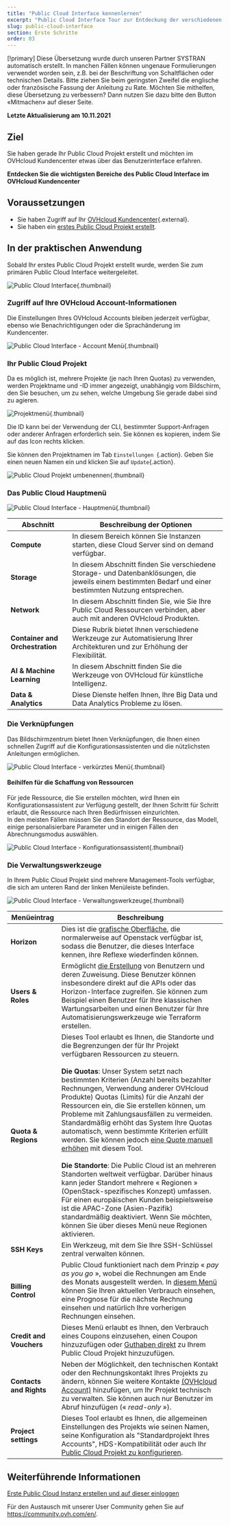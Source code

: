 ```yaml
---
title: "Public Cloud Interface kennenlernen"
excerpt: "Public Cloud Interface Tour zur Entdeckung der verschiedenen Bereiche"
slug: public-cloud-interface
section: Erste Schritte
order: 03
---
```


[!primary] Diese Übersetzung wurde durch unseren Partner SYSTRAN automatisch erstellt. In manchen Fällen können ungenaue Formulierungen verwendet worden sein, z.B. bei der Beschriftung von Schaltflächen oder technischen Details. Bitte ziehen Sie beim geringsten Zweifel die englische oder französische Fassung der Anleitung zu Rate. Möchten Sie mithelfen, diese Übersetzung zu verbessern? Dann nutzen Sie dazu bitte den Button «Mitmachen» auf dieser Seite.

**Letzte Aktualisierung am 10.11.2021**

## Ziel

Sie haben gerade Ihr Public Cloud Projekt erstellt und möchten im OVHcloud Kundencenter etwas über das Benutzerinterface erfahren.

**Entdecken Sie die wichtigsten Bereiche des Public Cloud Interface im OVHcloud Kundencenter**

## Voraussetzungen

- Sie haben Zugriff auf Ihr [OVHcloud Kundencenter](https://www.ovh.com/auth/?action=gotomanager&from=https://www.ovh.de/&ovhSubsidiary=de){.external}.
- Sie haben ein [erstes Public Cloud Projekt erstellt](https://docs.ovh.com/de/public-cloud/erstellung_public_cloud_projekt/).

## In der praktischen Anwendung

Sobald Ihr erstes Public Cloud Projekt erstellt wurde, werden Sie zum primären Public Cloud Interface weitergeleitet.

![Public Cloud Interface](images/main-interface.png){.thumbnail}

### Zugriff auf Ihre OVHcloud Account-Informationen

Die Einstellungen Ihres OVHcloud Accounts bleiben jederzeit verfügbar, ebenso wie Benachrichtigungen oder die Sprachänderung im Kundencenter.

![Public Cloud Interface - Account Menü](images/account.png){.thumbnail}

### Ihr Public Cloud Projekt

Da es möglich ist, mehrere Projekte (je nach Ihren Quotas) zu verwenden, werden Projektname und -ID immer angezeigt, unabhängig vom Bildschirm, den Sie besuchen, um zu sehen, welche Umgebung Sie gerade dabei sind zu agieren.

![Projektmenü](images/project-menu.png){.thumbnail}

Die ID kann bei der Verwendung der CLI, bestimmter Support-Anfragen oder anderer Anfragen erforderlich sein. Sie können es kopieren, indem Sie auf das Icon rechts klicken.

Sie können den Projektnamen im Tab `Einstellungen `{.action}. Geben Sie einen neuen Namen ein und klicken Sie auf `Update`{.action}.

![Public Cloud Projekt umbenennen](images/rename-project.png){.thumbnail}

### Das Public Cloud Hauptmenü

![Public Cloud Interface - Hauptmenü](images/main-menu.png){.thumbnail}

|Abschnitt|Beschreibung der Optionen|
|---|---|
|**Compute**|In diesem Bereich können Sie Instanzen starten, diese Cloud Server sind on demand verfügbar.|
|**Storage**|In diesem Abschnitt finden Sie verschiedene Storage- und Datenbanklösungen, die jeweils einem bestimmten Bedarf und einer bestimmten Nutzung entsprechen.|
|**Network**|In diesem Abschnitt finden Sie, wie Sie Ihre Public Cloud Ressourcen verbinden, aber auch mit anderen OVHcloud Produkten.|
|**Container and Orchestration**|Diese Rubrik bietet Ihnen verschiedene Werkzeuge zur Automatisierung Ihrer Architekturen und zur Erhöhung der Flexibilität.|
|**AI & Machine Learning**|In diesem Abschnitt finden Sie die Werkzeuge von OVHcloud für künstliche Intelligenz.|
|**Data & Analytics**|Diese Dienste helfen Ihnen, Ihre Big Data und Data Analytics Probleme zu lösen.|

### Die Verknüpfungen

Das Bildschirmzentrum bietet Ihnen Verknüpfungen, die Ihnen einen schnellen Zugriff auf die Konfigurationsassistenten und die nützlichsten Anleitungen ermöglichen.

![Public Cloud Interface - verkürztes Menü](images/shortcuts.png){.thumbnail}

#### Beihilfen für die Schaffung von Ressourcen

Für jede Ressource, die Sie erstellen möchten, wird Ihnen ein Konfigurationsassistent zur Verfügung gestellt, der Ihnen Schritt für Schritt erlaubt, die Ressource nach Ihren Bedürfnissen einzurichten.
<br>In den meisten Fällen müssen Sie den Standort der Ressource, das Modell, einige personalisierbare Parameter und in einigen Fällen den Abrechnungsmodus auswählen.

![Public Cloud Interface - Konfigurationsassistent](images/wizard.png){.thumbnail}

### Die Verwaltungswerkzeuge

In Ihrem Public Cloud Projekt sind mehrere Management-Tools verfügbar, die sich am unteren Rand der linken Menüleiste befinden.

![Public Cloud Interface - Verwaltungswerkzeuge](images/management-tools.png){.thumbnail}

|Menüeintrag|Beschreibung|
|---|---|
|**Horizon**|Dies ist die [grafische Oberfläche](https://docs.ovh.com/de/public-cloud/horizon/), die normalerweise auf Openstack verfügbar ist, sodass die Benutzer, die dieses Interface kennen, ihre Reflexe wiederfinden können.|
|**Users & Roles**|Ermöglicht [die Erstellung](https://docs.ovh.com/de/public-cloud/openstack-user-erstellen-loeschen/) von Benutzern und deren Zuweisung. Diese Benutzer können insbesondere direkt auf die APIs oder das Horizon-Interface zugreifen. Sie können zum Beispiel einen Benutzer für Ihre klassischen Wartungsarbeiten und einen Benutzer für Ihre Automatisierungswerkzeuge wie Terraform erstellen.|
|**Quota & Regions**|Dieses Tool erlaubt es Ihnen, die Standorte und die Begrenzungen der für Ihr Projekt verfügbaren Ressourcen zu steuern.<br><br>**Die Quotas**: Unser System setzt nach bestimmten Kriterien (Anzahl bereits bezahlter Rechnungen, Verwendung anderer OVHcloud Produkte) Quotas (Limits) für die Anzahl der Ressourcen ein, die Sie erstellen können, um Probleme mit Zahlungsausfällen zu vermeiden. Standardmäßig erhöht das System Ihre Quotas automatisch, wenn bestimmte Kriterien erfüllt werden. Sie können jedoch [eine Quote manuell erhöhen](https://docs.ovh.com/de/public-cloud/public-cloud-quota-erhoehen/#manuelle-erhohung-der-ressourcenquote) mit diesem Tool.<br><br>**Die Standorte**: Die Public Cloud ist an mehreren Standorten weltweit verfügbar. Darüber hinaus kann jeder Standort mehrere « Regionen » (OpenStack-spezifisches Konzept) umfassen. Für einen europäischen Kunden beispielsweise ist die APAC-Zone (Asien-Pazifik) standardmäßig deaktiviert. Wenn Sie möchten, können Sie über dieses Menü neue Regionen aktivieren.|
|**SSH Keys**|Ein Werkzeug, mit dem Sie Ihre SSH-Schlüssel zentral verwalten können.|
|**Billing Control**|Public Cloud funktioniert nach dem Prinzip « *pay as you go* », wobei die Rechnungen am Ende des Monats ausgestellt werden. In [diesem Menü](https://docs.ovh.com/de/public-cloud/informationen-zu-cloud-abrechnungsoptionen/) können Sie Ihren aktuellen Verbrauch einsehen, eine Prognose für die nächste Rechnung einsehen und natürlich Ihre vorherigen Rechnungen einsehen.|
|**Credit and Vouchers**|Dieses Menü erlaubt es Ihnen, den Verbrauch eines Coupons einzusehen, einen Coupon hinzuzufügen oder [Guthaben direkt](https://docs.ovh.com/de/public-cloud/cloud_guthaben_aufladen/) zu Ihrem Public Cloud Projekt hinzuzufügen.|
|**Contacts and Rights**|Neben der Möglichkeit, den technischen Kontakt oder den Rechnungskontakt Ihres Projekts zu ändern, können Sie weitere Kontakte [(OVHcloud Account)](https://docs.ovh.com/de/public-cloud/die_kontakte_eines_projekts_andern/) hinzufügen, um Ihr Projekt technisch zu verwalten. Sie können auch nur Benutzer im Abruf hinzufügen (« *read-only* »).|
|**Project settings**|Dieses Tool erlaubt es Ihnen, die allgemeinen Einstellungen des Projekts wie seinen Namen, seine Konfiguration als "Standardprojekt Ihres Accounts", HDS-Kompatibilität oder auch Ihr [Public Cloud Projekt zu konfigurieren](https://docs.ovh.com/de/public-cloud/ein_projekt_loschen/).|

## Weiterführende Informationen

[Erste Public Cloud Instanz erstellen und auf dieser einloggen](https://docs.ovh.com/de/public-cloud/public-cloud-erste-schritte/)

Für den Austausch mit unserer User Community gehen Sie auf <https://community.ovh.com/en/>.
